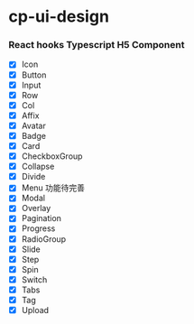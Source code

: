 # cp-ui-design

### React hooks Typescript H5 Component

- [x] Icon
- [x] Button
- [x] Input
- [x] Row
- [x] Col
- [x] Affix
- [x] Avatar
- [x] Badge
- [x] Card
- [x] CheckboxGroup
- [x] Collapse
- [x] Divide
- [x] Menu 功能待完善
- [x] Modal
- [x] Overlay
- [x] Pagination
- [x] Progress
- [x] RadioGroup
- [x] Slide
- [x] Step
- [x] Spin
- [x] Switch
- [x] Tabs
- [x] Tag
- [x] Upload
